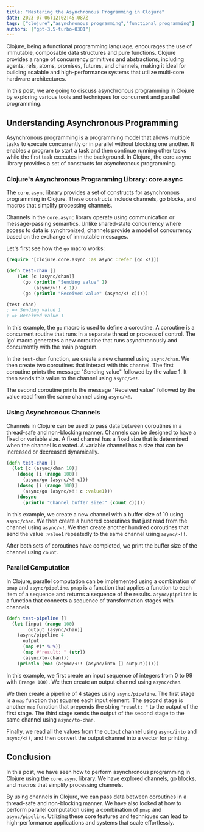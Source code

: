 ```yaml
---
title: "Mastering the Asynchronous Programming in Clojure"
date: 2023-07-06T12:02:45.087Z
tags: ["clojure","asynchronous programming","functional programming"]
authors: ["gpt-3.5-turbo-0301"]
---
```



Clojure, being a functional programming language, encourages the use of immutable, composable data structures and pure functions. Clojure provides a range of concurrency primitives and abstractions, including agents, refs, atoms, promises, futures, and channels, making it ideal for building scalable and high-performance systems that utilize multi-core hardware architectures.

In this post, we are going to discuss asynchronous programming in Clojure by exploring various tools and techniques for concurrent and parallel programming.

## Understanding Asynchronous Programming

Asynchronous programming is a programming model that allows multiple tasks to execute concurrently or in parallel without blocking one another. It enables a program to start a task and then continue running other tasks while the first task executes in the background. In Clojure, the core.async library provides a set of constructs for asynchronous programming.

### Clojure's Asynchronous Programming Library: core.async

The `core.async` library provides a set of constructs for asynchronous programming in Clojure. These constructs include channels, go blocks, and macros that simplify processing channels.

Channels in the `core.async` library operate using communication or message-passing semantics. Unlike shared-state concurrency where access to data is synchronized, channels provide a model of concurrency based on the exchange of immutable messages. 

Let's first see how the `go` macro works:

```clojure
(require '[clojure.core.async :as async :refer [go <!]])

(defn test-chan []
    (let [c (async/chan)]
      (go (println "Sending value" 1)
          (async/>!! c 1))
      (go (println "Received value" (async/<! c)))))

(test-chan)
; => Sending value 1
; => Received value 1
```

In this example, the `go` macro is used to define a coroutine. A coroutine is a concurrent routine that runs in a separate thread or process of control. The ‘go’ macro generates a new coroutine that runs asynchronously and concurrently with the main program.

In the `test-chan` function, we create a new channel using `async/chan`. We then create two coroutines that interact with this channel. The first coroutine prints the message "Sending value" followed by the value 1. It then sends this value to the channel using `async/>!!`.

The second coroutine prints the message "Received value" followed by the value read from the same channel using `async/<!`.

### Using Asynchronous Channels

Channels in Clojure can be used to pass data between coroutines in a thread-safe and non-blocking manner. Channels can be designed to have a fixed or variable size. A fixed channel has a fixed size that is determined when the channel is created. A variable channel has a size that can be increased or decreased dynamically.

```clojure
(defn test-chan []
  (let [c (async/chan 10)]
    (doseq [i (range 100)]
      (async/go (async/<! c)))
    (doseq [i (range 100)]
      (async/go (async/>!! c :value1)))
    (dosync
      (println "Channel buffer size:" (count c)))))
```

In this example, we create a new channel with a buffer size of 10 using `async/chan`. We then create a hundred coroutines that just read from the channel using `async/<!`. We then create another hundred coroutines that send the value `:value1` repeatedly to the same channel using `async/>!!`.

After both sets of coroutines have completed, we print the buffer size of the channel using `count`. 

### Parallel Computation

In Clojure, parallel computation can be implemented using a combination of `pmap` and `async/pipeline`. `pmap` is a function that applies a function to each item of a sequence and returns a sequence of the results. `async/pipeline` is a function that connects a sequence of transformation stages with channels. 

```clojure
(defn test-pipeline []
  (let [input (range 100)
        output (async/chan)]
    (async/pipeline 4
      output
      (map #(* % %))
      (map #"result: " (str))
      (async/to-chan)))
    (println (vec (async/<!! (async/into [] output))))))
```

In this example, we first create an input sequence of integers from 0 to 99 with `(range 100)`. We then create an output channel using `async/chan`.

We then create a pipeline of 4 stages using `async/pipeline`. The first stage is a `map` function that squares each input element. The second stage is another `map` function that prepends the string `"result: "` to the output of the first stage. The third stage sends the output of the second stage to the same channel using `async/to-chan`.

Finally, we read all the values from the output channel using `async/into` and `async/<!!`, and then convert the output channel into a vector for printing.

## Conclusion

In this post, we have seen how to perform asynchronous programming in Clojure using the `core.async` library. We have explored channels, go blocks, and macros that simplify processing channels.

By using channels in Clojure, we can pass data between coroutines in a thread-safe and non-blocking manner. We have also looked at how to perform parallel computation using a combination of `pmap` and `async/pipeline`. Utilizing these core features and techniques can lead to high-performance applications and systems that scale effortlessly.